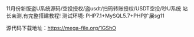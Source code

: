 

11月份新版盗U系统源码/空投授权/盗usdt/扫码转账授权/USDT空投/秒U系统
站长亲测,有完整搭建教程!
测试环境: PHP7.1+MySQL5.7+PHP扩展sg11

源代码下载地址：https://mega-file.org/1GShO
